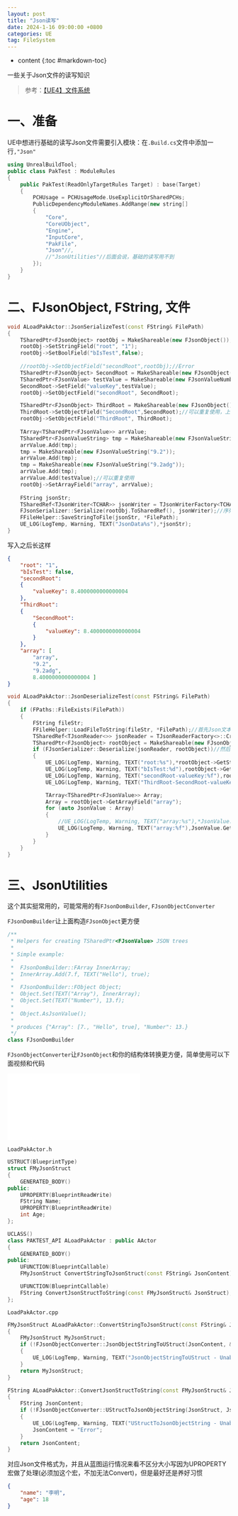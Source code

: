 ```yaml
---
layout: post
title: "Json读写"
date: 2024-1-16 09:00:00 +0800 
categories: UE
tag: FileSystem
---
```

* content
{:toc #markdown-toc}

一些关于Json文件的读写知识

<!-- more -->

> 参考：[【UE4】文件系统](https://goulandis.github.io/2022/01/27/%E3%80%90UE4%E3%80%91UE4%E6%96%87%E4%BB%B6%E7%B3%BB%E7%BB%9F)

# 一、准备

UE中想进行基础的读写Json文件需要引入模块：在`.Build.cs`文件中添加一行`,"Json"`

```c++
using UnrealBuildTool;
public class PakTest : ModuleRules
{
	public PakTest(ReadOnlyTargetRules Target) : base(Target)
	{
		PCHUsage = PCHUsageMode.UseExplicitOrSharedPCHs;
		PublicDependencyModuleNames.AddRange(new string[]
		{
			"Core",
			"CoreUObject", 
			"Engine", 
			"InputCore", 
			"PakFile",
			"Json"//,
			//"JsonUtilities"//后面会说，基础的读写用不到
		});
	}
}
```

# 二、FJsonObject, FString, 文件

```c++
void ALoadPakActor::JsonSerializeTest(const FString& FilePath)
{
	TSharedPtr<FJsonObject> rootObj = MakeShareable(new FJsonObject());//首先创建一个FJsonObject对象
	rootObj->SetStringField("root", "1");
	rootObj->SetBoolField("bIsTest",false);
	
	//rootObj->SetObjectField("secondRoot",rootObj);//Error
	TSharedPtr<FJsonObject> SecondRoot = MakeShareable(new FJsonObject());
	TSharedPtr<FJsonValue> testValue = MakeShareable(new FJsonValueNumber(8.4));
	SecondRoot->SetField("valueKey",testValue);
	rootObj->SetObjectField("secondRoot", SecondRoot);

	TSharedPtr<FJsonObject> ThirdRoot = MakeShareable(new FJsonObject());
	ThirdRoot->SetObjectField("SecondRoot",SecondRoot);//可以重复使用，上面那个不行猜测是循环嵌套
	rootObj->SetObjectField("ThirdRoot", ThirdRoot);
	
	TArray<TSharedPtr<FJsonValue>> arrValue;
	TSharedPtr<FJsonValueString> tmp = MakeShareable(new FJsonValueString("array"));
	arrValue.Add(tmp);
	tmp = MakeShareable(new FJsonValueString("9.2"));
	arrValue.Add(tmp);
	tmp = MakeShareable(new FJsonValueString("9.2adg"));
	arrValue.Add(tmp);
	arrValue.Add(testValue);//可以重复使用
	rootObj->SetArrayField("array", arrValue);
	
	FString jsonStr;
	TSharedRef<TJsonWriter<TCHAR>> jsonWriter = TJsonWriterFactory<TCHAR>::Create(&jsonStr);//写入一样需要绑定一个FString作为输入流载体
	FJsonSerializer::Serialize(rootObj.ToSharedRef(), jsonWriter);//序列化写好的FJsonObject对象需要转化为FString字符串才能向文本中写入数据
	FFileHelper::SaveStringToFile(jsonStr, *FilePath);
	UE_LOG(LogTemp, Warning, TEXT("JsonData%s"),*jsonStr);
}
```

写入之后长这样

```json
{
	"root": "1",
	"bIsTest": false,
	"secondRoot":
	{
		"valueKey": 8.4000000000000004
	},
	"ThirdRoot":
	{
		"SecondRoot":
		{
			"valueKey": 8.4000000000000004
		}
	},
	"array": [
		"array",
		"9.2",
		"9.2adg",
		8.4000000000000004 ]
}
```

```cpp
void ALoadPakActor::JsonDeserializeTest(const FString& FilePath)
{
	if (FPaths::FileExists(FilePath))
	{
		FString fileStr;
		FFileHelper::LoadFileToString(fileStr, *FilePath);//首先Json文本的读取需要将Json文本以字符串的形式读入到一个FString的输入流载体中
		TSharedRef<TJsonReader<>> jsonReader = TJsonReaderFactory<>::Create(fileStr);//然后我们需要将这个输入流载体绑定到TJsonReader<>读出工具上
		TSharedPtr<FJsonObject> rootObject = MakeShareable(new FJsonObject());
		if (FJsonSerializer::Deserialize(jsonReader, rootObject))//然后将输入流载体的Json数据反序列化到FJsonObject对象中
		{
			UE_LOG(LogTemp, Warning, TEXT("root:%s"),*rootObject->GetStringField("root"));
			UE_LOG(LogTemp, Warning, TEXT("bIsTest:%d"),rootObject->GetBoolField("bIsTest"));
			UE_LOG(LogTemp, Warning, TEXT("secondRoot-valueKey:%f"),rootObject->GetObjectField("secondRoot")->GetNumberField("valueKey"));
			UE_LOG(LogTemp, Warning, TEXT("ThirdRoot-SecondRoot-valueKey:%f"),rootObject->GetObjectField("ThirdRoot")->GetObjectField("SecondRoot")->GetNumberField("valueKey"));

			TArray<TSharedPtr<FJsonValue>> Array;
			Array = rootObject->GetArrayField("array");
			for (auto JsonValue : Array)
			{
				//UE_LOG(LogTemp, Warning, TEXT("array:%s"),*JsonValue.Get()->AsString());
				UE_LOG(LogTemp, Warning, TEXT("array:%f"),JsonValue.Get()->AsNumber());
			}
		}
	}
}
```

# 三、JsonUtilities

这个其实挺常用的，可能常用的有`FJsonDomBuilder`, `FJsonObjectConverter`

`FJsonDomBuilder`让上面构造`FJsonObject`更方便

```c++
/**
 * Helpers for creating TSharedPtr<FJsonValue> JSON trees
 *
 * Simple example:
 *
 *	FJsonDomBuilder::FArray InnerArray;
 *	InnerArray.Add(7.f, TEXT("Hello"), true);
 *
 *	FJsonDomBuilder::FObject Object;
 *	Object.Set(TEXT("Array"), InnerArray);
 *	Object.Set(TEXT("Number"), 13.f);
 *
 *	Object.AsJsonValue();
 *
 * produces {"Array": [7., "Hello", true], "Number": 13.}
 */
class FJsonDomBuilder
```

`FJsonObjectConverter`让`FJsonObject`和你的结构体转换更方便，简单使用可以下面视频和代码

<iframe src="//player.bilibili.com/player.html?isOutside=true&aid=753285517&bvid=BV1Rk4y167xS&cid=196834711&p=1" scrolling="no" border="0" frameborder="no" framespacing="0" allowfullscreen="true"></iframe>

`LoadPakActor.h`

```c++
USTRUCT(BlueprintType)
struct FMyJsonStruct
{
	GENERATED_BODY()
public:
	UPROPERTY(BlueprintReadWrite)
	FString Name;
	UPROPERTY(BlueprintReadWrite)
	int Age;
};
```

```c++
UCLASS()
class PAKTEST_API ALoadPakActor : public AActor
{
	GENERATED_BODY()
public:	
	UFUNCTION(BlueprintCallable)
	FMyJsonStruct ConvertStringToJsonStruct(const FString& JsonContent);

	UFUNCTION(BlueprintCallable)
	FString ConvertJsonStructToString(const FMyJsonStruct& JsonStruct);
};
```

`LoadPakActor.cpp`

```c++
FMyJsonStruct ALoadPakActor::ConvertStringToJsonStruct(const FString& JsonContent)
{
	FMyJsonStruct MyJsonStruct;
	if (!FJsonObjectConverter::JsonObjectStringToUStruct(JsonContent, &MyJsonStruct))
	{
		UE_LOG(LogTemp, Warning, TEXT("JsonObjectStringToUStruct - Unable to parse json=[%s]"), *JsonContent);
	}
	return MyJsonStruct;
}

FString ALoadPakActor::ConvertJsonStructToString(const FMyJsonStruct& JsonStruct)
{
	FString JsonContent;
	if (!FJsonObjectConverter::UStructToJsonObjectString(JsonStruct, JsonContent))
	{
		UE_LOG(LogTemp, Warning, TEXT("UStructToJsonObjectString - Unable to write out JSON: %s"), *JsonStruct.StaticStruct()->GetName());
		JsonContent = "Error";
	}
	return JsonContent;
}
```

对应Json文件格式为，并且从蓝图运行情况来看不区分大小写因为UPROPERTY宏做了处理(必须加这个宏，不加无法Convert)，但是最好还是养好习惯

```json
{
    "name": "李明",
    "age": 18
}
```

